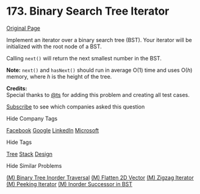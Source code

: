 # 173. Binary Search Tree Iterator

[Original Page](https://leetcode.com/problems/binary-search-tree-iterator/)

Implement an iterator over a binary search tree (BST). Your iterator will be initialized with the root node of a BST.

Calling `next()` will return the next smallest number in the BST.

**Note:** `next()` and `hasNext()` should run in average O(1) time and uses O(_h_) memory, where _h_ is the height of the tree.

**Credits:**  
Special thanks to [@ts](https://oj.leetcode.com/discuss/user/ts) for adding this problem and creating all test cases.

<div>

[Subscribe](/subscribe/) to see which companies asked this question

</div>

<div>

<div id="company_tags" class="btn btn-xs btn-warning">Hide Company Tags</div>

<span class="hidebutton" style="display: inline;">[Facebook](/company/facebook/) [Google](/company/google/) [LinkedIn](/company/linkedin/) [Microsoft](/company/microsoft/)</span></div>

<div>

<div id="tags" class="btn btn-xs btn-warning">Hide Tags</div>

<span class="hidebutton" style="display: inline;">[Tree](/tag/tree/) [Stack](/tag/stack/) [Design](/tag/design/)</span></div>

<div>

<div id="similar" class="btn btn-xs btn-warning">Hide Similar Problems</div>

<span class="hidebutton" style="display: inline;">[(M) Binary Tree Inorder Traversal](/problems/binary-tree-inorder-traversal/) [(M) Flatten 2D Vector](/problems/flatten-2d-vector/) [(M) Zigzag Iterator](/problems/zigzag-iterator/) [(M) Peeking Iterator](/problems/peeking-iterator/) [(M) Inorder Successor in BST](/problems/inorder-successor-in-bst/)</span></div>